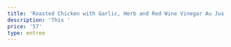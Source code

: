 ```yaml
---
title: 'Roasted Chicken with Garlic, Herb and Red Wine Vinegar Au Jus '
description: 'This '
price: '57'
type: entree
---
```


